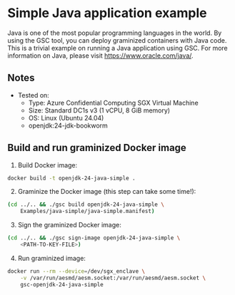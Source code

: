 # Simple Java application example

Java is one of the most popular programming languages in the world. By using the GSC tool, you can
deploy graminized containers with Java code. This is a trivial example on running a Java application
using GSC. For more information on Java, please visit https://www.oracle.com/java/.

## Notes

* Tested on:
  - Type: Azure Confidential Computing SGX Virtual Machine
  - Size: Standard DC1s v3 (1 vCPU, 8 GiB memory)
  - OS: Linux (Ubuntu 24.04)
  - openjdk:24-jdk-bookworm

## Build and run graminized Docker image

1. Build Docker image:

```bash
docker build -t openjdk-24-java-simple .
```

2. Graminize the Docker image (this step can take some time!):

```bash
(cd ../.. && ./gsc build openjdk-24-java-simple \
    Examples/java-simple/java-simple.manifest)
```

3. Sign the graminized Docker image:

```bash
(cd ../.. && ./gsc sign-image openjdk-24-java-simple \
    <PATH-TO-KEY-FILE>)
```

4. Run graminized image:

```bash
docker run --rm --device=/dev/sgx_enclave \
    -v /var/run/aesmd/aesm.socket:/var/run/aesmd/aesm.socket \
    gsc-openjdk-24-java-simple
```
